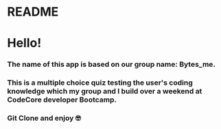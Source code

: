 # README


# Hello!
### The name of this app is based on our group name: Bytes_me.
### This is a multiple choice quiz testing the user's coding knowledge which my group and I build over a weekend at CodeCore developer Bootcamp.

### Git Clone and enjoy 🤓


